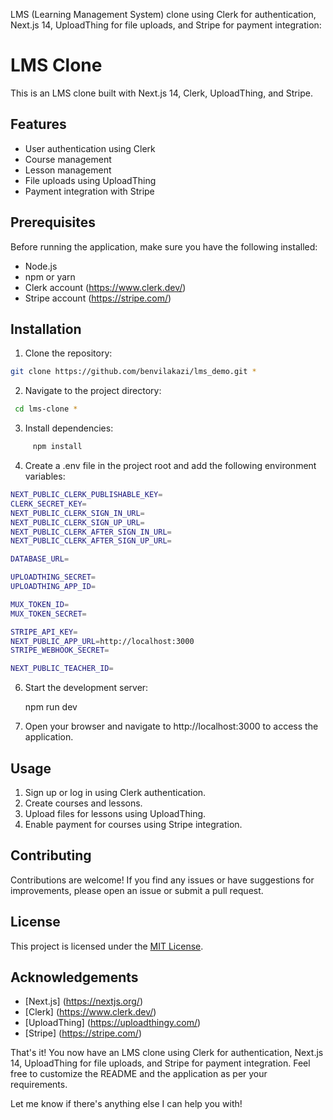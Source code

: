 LMS (Learning Management System) clone using Clerk for authentication, Next.js 14, UploadThing for file uploads, and Stripe for payment integration:

# LMS Clone

This is an LMS clone built with Next.js 14, Clerk, UploadThing, and Stripe.
 
## Features

- User authentication using Clerk
- Course management
- Lesson management
- File uploads using UploadThing
- Payment integration with Stripe

## Prerequisites

Before running the application, make sure you have the following installed:

- Node.js
- npm or yarn
- Clerk account  (https://www.clerk.dev/)
- Stripe account  (https://stripe.com/)

## Installation

1. Clone the repository:

 ```bash
 git clone https://github.com/benvilakazi/lms_demo.git *
 ```
 
2. Navigate to the project directory:

```bash
 cd lms-clone *
``` 
3. Install dependencies:
```bash
     npm install
 ```  
4. Create a   .env  file in the project root and add the following environment variables:
```bash
NEXT_PUBLIC_CLERK_PUBLISHABLE_KEY=
CLERK_SECRET_KEY=
NEXT_PUBLIC_CLERK_SIGN_IN_URL=
NEXT_PUBLIC_CLERK_SIGN_UP_URL=
NEXT_PUBLIC_CLERK_AFTER_SIGN_IN_URL=
NEXT_PUBLIC_CLERK_AFTER_SIGN_UP_URL=

DATABASE_URL=

UPLOADTHING_SECRET=
UPLOADTHING_APP_ID=

MUX_TOKEN_ID=
MUX_TOKEN_SECRET=

STRIPE_API_KEY=
NEXT_PUBLIC_APP_URL=http://localhost:3000
STRIPE_WEBHOOK_SECRET=

NEXT_PUBLIC_TEACHER_ID=
```   
6. Start the development server:

     npm run dev
   
7. Open your browser and navigate to   http://localhost:3000    to access the application.

## Usage

1. Sign up or log in using Clerk authentication.
2. Create courses and lessons.
3. Upload files for lessons using UploadThing.
4. Enable payment for courses using Stripe integration.

## Contributing

Contributions are welcome! If you find any issues or have suggestions for improvements, please open an issue or submit a pull request.

## License

This project is licensed under the [MIT License](LICENSE).

## Acknowledgements

- [Next.js] (https://nextjs.org/)
- [Clerk] (https://www.clerk.dev/)
- [UploadThing] (https://uploadthingy.com/)
- [Stripe] (https://stripe.com/)

That's it! You now have an LMS clone using Clerk for authentication, Next.js 14, UploadThing for file uploads, and Stripe for payment integration. Feel free to customize the README and the application as per your requirements.

Let me know if there's anything else I can help you with!
